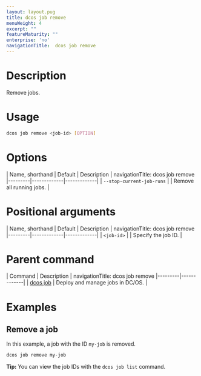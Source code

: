```yaml
---
layout: layout.pug
title: dcos job remove
menuWeight: 4
excerpt: ""
featureMaturity: ""
enterprise: 'no'
navigationTitle:  dcos job remove
---
```


<!-- This source repo for this topic is https://github.com/dcos/dcos-docs -->

    
# Description
Remove jobs.

# Usage

```bash
dcos job remove <job-id> [OPTION]
```

# Options

| Name, shorthand | Default | Description |
navigationTitle:  dcos job remove
|---------|-------------|-------------|
| `--stop-current-job-runs`   |             |  Remove all running jobs. |

# Positional arguments

| Name, shorthand | Default | Description |
navigationTitle:  dcos job remove
|---------|-------------|-------------|
| `<job-id>`   |             |  Specify the job ID. |

# Parent command

| Command | Description |
navigationTitle:  dcos job remove
|---------|-------------|
| [dcos job](/docs/1.10/cli/command-reference/dcos-job/) |  Deploy and manage jobs in DC/OS. |

# Examples

## Remove a job

In this example, a job with the ID `my-job` is removed.

```bash
dcos job remove my-job
```

**Tip:** You can view the job IDs with the `dcos job list` command.
